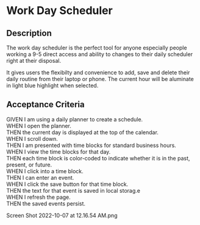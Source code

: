 # Work Day Scheduler

## Description

The work day scheduler is the perfect tool for anyone especially people working a 9-5 direct access and ability to changes to their daily scheduler right at their disposal. 

It gives users the flexibilty and convenience to add, save and delete their daily routine from their laptop or phone. The current hour will be aluminate in light blue highlight when selected.

## Acceptance Criteria

GIVEN I am using a daily planner to create a schedule. <br>
WHEN I open the planner. <br>
THEN the current day is displayed at the top of the calendar. <br>
WHEN I scroll down. <br>
THEN I am presented with time blocks for standard business hours. <br>
WHEN I view the time blocks for that day. <br>
THEN each time block is color-coded to indicate whether it is in the past, present, or future. <br>
WHEN I click into a time block. <br>
THEN I can enter an event. <br>
WHEN I click the save button for that time block. <br>
THEN the text for that event is saved in local storag.e <br>
WHEN I refresh the page. <br>
THEN the saved events persist. <br>

Screen Shot 2022-10-07 at 12.16.54 AM.png


